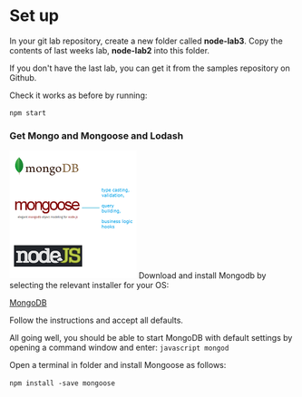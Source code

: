 # Set up

In your git lab repository, create a new folder called **node-lab3**. Copy the contents of last weeks lab, **node-lab2** into this folder.

If you don't have the last lab, you can get it from the samples repository on Github.

Check it works as before by running:

```
npm start
```

### Get Mongo and Mongoose and Lodash
![Mongoose](./img/download.png)
Download and install Mongodb by selecting the relevant installer for your OS:

[MongoDB](https://www.mongodb.com/download-center?jmp=nav#community)

Follow the instructions and accept all defaults.

All going well, you should be able to start MongoDB with default settings  by opening a command window and enter:
``javascript
mongod
``


Open a terminal in  folder and install Mongoose as follows:

```npm install -save mongoose```
